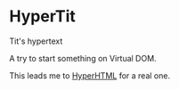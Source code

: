 # HyperTit
Tit's hypertext

A try to start something on Virtual DOM.

This leads me to [HyperHTML](https://github.com/WebReflection/hyperHTML) for a real one.
